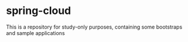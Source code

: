 # spring-cloud
This is a repository for study-only purposes, containing some bootstraps and sample applications
